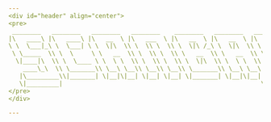 ```yaml
---
<div id="header" align="center">
<pre>
 ________   ________   ________   ________    ________   ________   ________   ___  ___     
|\   ____\ |\   ____\ |\   __  \ |\   ___  \ |\   __  \ |\   __  \ |\   ____\ |\  \|\  \    
\ \  \___|_\ \  \___| \ \  \|\  \\ \  \\ \  \\ \  \|\ /_\ \  \|\  \\ \  \___|_\ \  \\\  \   
 \ \_____  \\ \  \     \ \   __  \\ \  \\ \  \\ \   __  \\ \   __  \\ \_____  \\ \   __  \  
  \|____|\  \\ \  \____ \ \  \ \  \\ \  \\ \  \\ \  \|\  \\ \  \ \  \\|____|\  \\ \  \ \  \ 
    ____\_\  \\ \_______\\ \__\ \__\\ \__\\ \__\\ \_______\\ \__\ \__\ ____\_\  \\ \__\ \__\
   |\_________\\|_______| \|__|\|__| \|__| \|__| \|_______| \|__|\|__||\_________\\|__|\|__|
   \|_________|                                                       \|_________|          
</pre>
</div>

---
```

